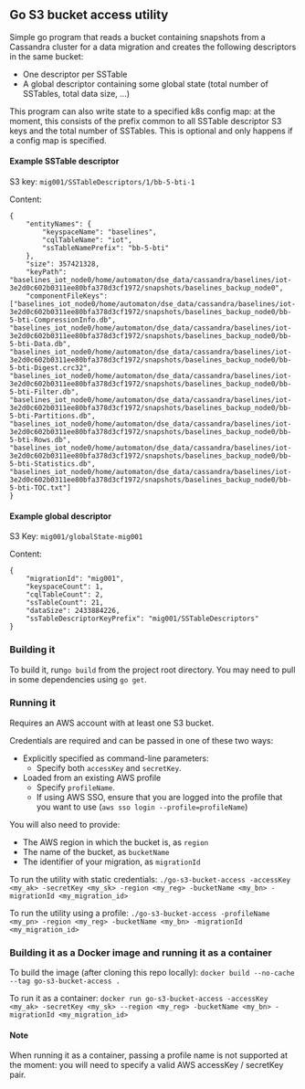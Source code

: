 ## Go S3 bucket access utility
Simple go program that reads a bucket containing snapshots from a Cassandra cluster for a data migration and creates 
the following descriptors in the same bucket:
- One descriptor per SSTable
- A global descriptor containing some global state (total number of SSTables, total data size, ...)

This program can also write state to a specified k8s config map: at the moment, this consists of the prefix common to 
all SSTable descriptor S3 keys and the total number of SSTables. This is optional and only happens if a config map is specified. 

#### Example SSTable descriptor

S3 key: `mig001/SSTableDescriptors/1/bb-5-bti-1`

Content:
```agsl
{
	"entityNames": {
		"keyspaceName": "baselines",
		"cqlTableName": "iot",
		"ssTableNamePrefix": "bb-5-bti"
	},
	"size": 357421328,
	"keyPath": "baselines_iot_node0/home/automaton/dse_data/cassandra/baselines/iot-3e2d0c602b0311ee80bfa378d3cf1972/snapshots/baselines_backup_node0",
	"componentFileKeys": ["baselines_iot_node0/home/automaton/dse_data/cassandra/baselines/iot-3e2d0c602b0311ee80bfa378d3cf1972/snapshots/baselines_backup_node0/bb-5-bti-CompressionInfo.db", "baselines_iot_node0/home/automaton/dse_data/cassandra/baselines/iot-3e2d0c602b0311ee80bfa378d3cf1972/snapshots/baselines_backup_node0/bb-5-bti-Data.db", "baselines_iot_node0/home/automaton/dse_data/cassandra/baselines/iot-3e2d0c602b0311ee80bfa378d3cf1972/snapshots/baselines_backup_node0/bb-5-bti-Digest.crc32", "baselines_iot_node0/home/automaton/dse_data/cassandra/baselines/iot-3e2d0c602b0311ee80bfa378d3cf1972/snapshots/baselines_backup_node0/bb-5-bti-Filter.db", "baselines_iot_node0/home/automaton/dse_data/cassandra/baselines/iot-3e2d0c602b0311ee80bfa378d3cf1972/snapshots/baselines_backup_node0/bb-5-bti-Partitions.db", "baselines_iot_node0/home/automaton/dse_data/cassandra/baselines/iot-3e2d0c602b0311ee80bfa378d3cf1972/snapshots/baselines_backup_node0/bb-5-bti-Rows.db", "baselines_iot_node0/home/automaton/dse_data/cassandra/baselines/iot-3e2d0c602b0311ee80bfa378d3cf1972/snapshots/baselines_backup_node0/bb-5-bti-Statistics.db", "baselines_iot_node0/home/automaton/dse_data/cassandra/baselines/iot-3e2d0c602b0311ee80bfa378d3cf1972/snapshots/baselines_backup_node0/bb-5-bti-TOC.txt"]
}
```
#### Example global descriptor

S3 Key: `mig001/globalState-mig001`

Content:
```agsl
{
	"migrationId": "mig001",
	"keyspaceCount": 1,
	"cqlTableCount": 2,
	"ssTableCount": 21,
	"dataSize": 2433884226,
	"ssTableDescriptorKeyPrefix": "mig001/SSTableDescriptors"
}
```

### Building it
To build it, run`go build` from the project root directory. You may need to pull in some dependencies using `go get`.

### Running it

Requires an AWS account with at least one S3 bucket.

Credentials are required and can be passed in one of these two ways:
- Explicitly specified as command-line parameters:
    - Specify both `accessKey` and `secretKey`.
- Loaded from an existing AWS profile
    - Specify `profileName`.
    - If using AWS SSO, ensure that you are logged into the profile that you want to use (`aws sso login --profile=profileName`)

You will also need to provide:
- The AWS region in which the bucket is, as `region`
- The name of the bucket, as `bucketName`
- The identifier of your migration, as `migrationId`

To run the utility with static credentials:
`./go-s3-bucket-access -accessKey <my_ak> -secretKey <my_sk> -region <my_reg> -bucketName <my_bn> -migrationId <my_migration_id>`

To run the utility using a profile:
`./go-s3-bucket-access -profileName <my_pn> -region <my_reg> -bucketName <my_bn> -migrationId <my_migration_id>`

### Building it as a Docker image and running it as a container

To build the image (after cloning this repo locally):
`docker build --no-cache --tag go-s3-bucket-access .`

To run it as a container:
`docker run go-s3-bucket-access -accessKey <my_ak> -secretKey <my_sk> --region <my_reg> -bucketName <my_bn> -migrationId <my_migration_id>`

#### Note

When running it as a container, passing a profile name is not supported at the moment: you will need to specify a valid AWS accessKey / secretKey pair. 